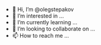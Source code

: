 - 👋 Hi, I’m @olegstepakov
- 👀 I’m interested in ...
- 🌱 I’m currently learning ...
- 💞️ I’m looking to collaborate on ...
- 📫 How to reach me ...

<!---
olegstepakov/olegstepakov is a ✨ special ✨ repository because its `README.md` (this file) appears on your GitHub profile.
You can click the Preview link to take a look at your changes.
--->
